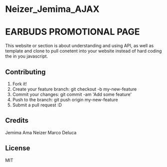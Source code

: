 # Neizer_Jemima_AJAX

# EARBUDS PROMOTIONAL PAGE
This website or section is about understanding and using API, as well as template and clone to pull conetent into your website instead of hard coding the in you javascript.



## Contributing
1. Fork it!
2. Create your feature branch: git checkout -b my-new-feature
3. Commit your changes: git commit -am 'Add some feature'
4. Push to the branch: git push origin my-new-feature
5. Submit a pull request :D

## Credits

Jemima Ama Neizer
Marco Deluca


## License

MIT